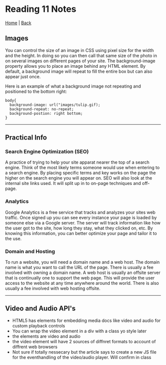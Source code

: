 # Reading 11 Notes

[Home](/README.md) | [Back](/201-main/201TableofContents.md)

## Images

You can control the size of an image in CSS using pixel size for the width and the height. In doing so you can then call that same size of the photo in on several images on different pages of your site. The background-image property allows you to place an image behind any HTML element. By default, a background image will repeat to fill the entire box but can also appear just once. 

Here is an example of what a background image not repeating and positioned to the bottom right:

    body{
      background-image: url("images/tulip.gif);
      background-repeat: no-repeat;
      background-postion: right bottom;
    }

___

## Practical Info

### Search Engine Optimization (SEO)

  A practice of trying to help your site apparat nearer the top of a search engine. Think of the most likely terms someone would use when entering to a search engine. By placing specific terms and key works on the page the higher on the search engine you will appear on. SEO will also look at the internal site links used. It will split up in to on-page techniques and off-page. 

### Analytics

Google Analytics is a free service that tracks and analyzes your sites web traffic. Once signed up you can see every instance your page is loaded by someone else via a Google server. The server will track information like how the user got to the site, how long they stay, what they clicked on, etc. By knowing this information, you can better optimize your page and tailor it to the use.

### Domain and Hosting

To run a website, you will need a domain name and a web host. The domain name is what you want to call the URL of the page. There is usually a fee involved with owning a domain name. A web host is usually an offsite server that is continually one to support the web page. This will provide the user access to the website at any time anywhere around the world. There is also usually a fee involved with web hosting offsite.

___

## Video and Audio API's

<ul>
      <li> HTML5 has elements for embedding media docs like video and audio for custom playback controls </li>
      <li>You can wrap the video element in a div with a class yo style later</li>
      <li> the elements are video and audio</li>
      <li> the video element will have 2 sources of diffnret formats to account of diffrent web browsers </li>
      <li> Not sure if totally nessecary but the article says to create a new JS file for the eventhandling of the video/audio player. Will confirm in class</li>
    
</ul>
